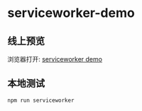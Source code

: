 # serviceworker-demo

## 线上预览
浏览器打开: [serviceworker demo](https://coderyyx.github.io/serviceworker-demo/)

## 本地测试
```js
npm run serviceworker
```
